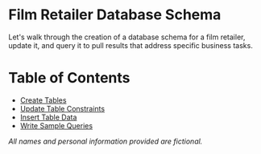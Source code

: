 # Film Retailer Database Schema
Let's walk through the creation of a database schema for a film retailer, update it, and query it to pull results that address specific business tasks.

# Table of Contents
- [Create Tables](https://github.com/SamiJW/Film-Retailer-Schema/blob/main/Entity%20Tables/Create%20Entity%20Tables.md)
- [Update Table Constraints](https://github.com/SamiJW/Film-Retailer-Schema/blob/main/Table%20Constraints/Alter%20Table%20Constraints.md)
- [Insert Table Data](https://github.com/SamiJW/Film-Retailer-Schema/blob/main/Table%20Data/Insert%20Table%20Data.md)
- [Write Sample Queries](https://github.com/SamiJW/Film-Retailer-Schema/blob/main/Samples%20Queries/Queries.md)

*All names and personal information provided are fictional.*
